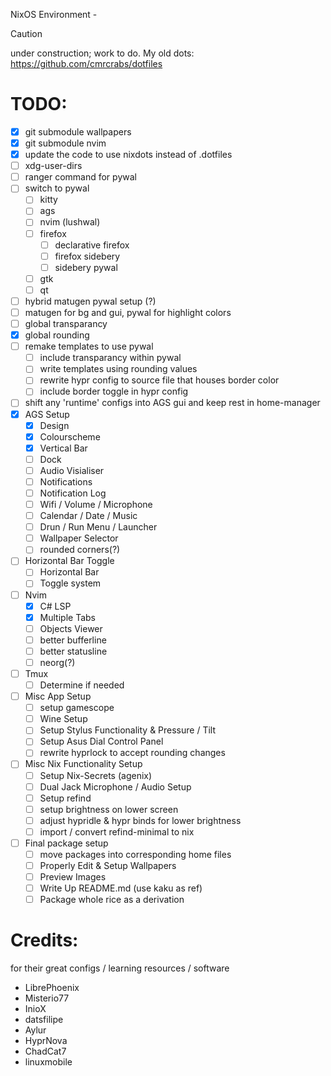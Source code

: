 NixOS Environment - <name pending>

> [!Caution]
>
> under construction; work to do.
> My old dots: https://github.com/cmrcrabs/dotfiles


# TODO: 


- [X] git submodule wallpapers
- [X] git submodule nvim
- [X] update the code to use nixdots instead of .dotfiles
- [ ] xdg-user-dirs
- [ ] ranger command for pywal
- [ ] switch to pywal
    - [ ] kitty
    - [ ] ags
    - [ ] nvim (lushwal)
    - [ ] firefox   
        - [ ] declarative firefox
        - [ ] firefox sidebery
        - [ ] sidebery pywal
    - [ ] gtk
    - [ ] qt
- [ ] hybrid matugen pywal setup (?)
- [ ] matugen for bg and gui, pywal for highlight colors
- [ ] global transparancy
- [X] global rounding
- [ ] remake templates to use pywal
    - [ ] include transparancy within pywal
    - [ ] write templates using rounding values
    - [ ] rewrite hypr config to source file that houses border color
    - [ ] include border toggle in hypr config
- [ ] shift any 'runtime' configs into AGS gui and keep rest in home-manager
- [X] AGS Setup
    - [X] Design
    - [X] Colourscheme
    - [X] Vertical Bar
    - [ ] Dock
    - [ ] Audio Visialiser
    - [ ] Notifications
    - [ ] Notification Log
    - [ ] Wifi / Volume / Microphone
    - [ ] Calendar / Date / Music
    - [ ] Drun / Run Menu / Launcher
    - [ ] Wallpaper Selector
    - [ ] rounded corners(?)

- [ ] Horizontal Bar Toggle
    - [ ] Horizontal Bar
    - [ ] Toggle system

- [ ] Nvim
    - [X] C# LSP
    - [X] Multiple Tabs
    - [ ] Objects Viewer
    - [ ] better bufferline
    - [ ] better statusline
    - [ ] neorg(?)
- [ ] Tmux
    - [ ] Determine if needed
- [ ] Misc App Setup
    - [ ] setup gamescope
    - [ ] Wine Setup
    - [ ] Setup Stylus Functionality & Pressure / Tilt
    - [ ] Setup Asus Dial Control Panel 
    - [ ] rewrite hyprlock to accept rounding changes

- [ ] Misc Nix Functionality Setup
    - [ ] Setup Nix-Secrets (agenix)
    - [ ] Dual Jack Microphone / Audio Setup
    - [ ] Setup refind 
    - [ ] setup brightness on lower screen
    - [ ] adjust hypridle & hypr binds for lower brightness
    - [ ] import / convert refind-minimal to nix

- [ ] Final package setup
    - [ ] move packages into corresponding home files
    - [ ] Properly Edit & Setup Wallpapers
    - [ ] Preview Images
    - [ ] Write Up README.md (use kaku as ref)
    - [ ] Package whole rice as a derivation

# Credits:
for their great configs / learning resources / software

- LibrePhoenix
- Misterio77
- InioX
- datsfilipe
- Aylur
- HyprNova
- ChadCat7
- linuxmobile
